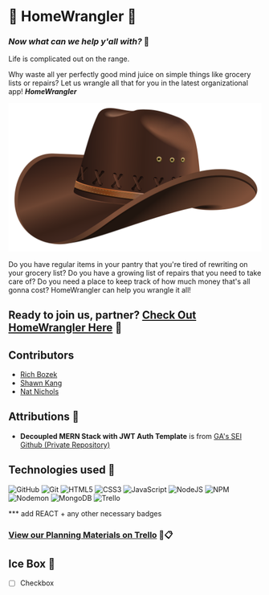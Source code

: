 # 🤠 HomeWrangler 🏡

### _Now what can we help y'all with?_ 🤠

Life is complicated out on the range. 

Why waste all yer perfectly good mind juice on simple things like grocery lists or repairs?
Let us wrangle all that for you in the latest organizational app! **_HomeWrangler_**

![Placeholder for Logo OR Screenshot of Landing page](/src/assets/cowboy-hat-tp-bg-large.png)

Do you have regular items in your pantry that you're tired of rewriting on your grocery list? Do you have a growing list of repairs that you need to take care of? Do you need a place to keep track of how much money that's all gonna cost? HomeWrangler can help you wrangle it all! 

<!-- add slightly more detailed description of how to navigate/use the app -->

## Ready to join us, partner? [Check Out HomeWrangler Here](link "HomeWrangler") 🤠

<!-- add additional app screenshot? -->

## Contributors
* [Rich Bozek](https://github.com/rbozek "Rich Bozek's GitHub Profile")
* [Shawn Kang](https://github.com/shawnkang0818 "Shawn Kang's GitHub Profile")
* [Nat Nichols](https://github.com/natnichols "Nat Nichols's GitHub Profile")

## Attributions 🎉
* **Decoupled MERN Stack with JWT Auth Template** is from [GA's SEI Github (Private Repository)](https://github.com/SEI-Remote/decoupled-mern-jwt-auth-template-front-end "SEI-Remote Decoupled MERN Stack with JWT Auth Template - Front End GitHub Repo")

## Technologies used 🧰
![GitHub](https://img.shields.io/badge/github-%23121011.svg?style=for-the-badge&logo=github&logoColor=white)
![Git](https://img.shields.io/badge/git-%23F05033.svg?style=for-the-badge&logo=git&logoColor=white)
![HTML5](https://img.shields.io/badge/html5-%23E34F26.svg?style=for-the-badge&logo=html5&logoColor=white)
![CSS3](https://img.shields.io/badge/css3-%231572B6.svg?style=for-the-badge&logo=css3&logoColor=white)
![JavaScript](https://img.shields.io/badge/javascript-%23323330.svg?style=for-the-badge&logo=javascript&logoColor=%23F7DF1E)
![NodeJS](https://img.shields.io/badge/node.js-6DA55F?style=for-the-badge&logo=node.js&logoColor=white)
![NPM](https://img.shields.io/badge/NPM-%23CB3837.svg?style=for-the-badge&logo=npm&logoColor=white)
![Nodemon](https://img.shields.io/badge/NODEMON-%23323330.svg?style=for-the-badge&logo=nodemon&logoColor=%BBDEAD)
![MongoDB](https://img.shields.io/badge/MongoDB-%234ea94b.svg?style=for-the-badge&logo=mongodb&logoColor=white)
![Trello](https://img.shields.io/badge/Trello-%23026AA7.svg?style=for-the-badge&logo=Trello&logoColor=white)

*** add REACT + any other necessary badges
### [View our Planning Materials on Trello](https://trello.com/b/07MzUQgw/homewrangler%F0%9F%A4%A0 "HomeWrangler Trello Board") 🤠📋

## Ice Box 🧊
- [ ] Checkbox

